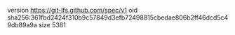 version https://git-lfs.github.com/spec/v1
oid sha256:361fbd2424f310b9c57849d3efb72498815cbedae806b2ff46dcd5c49db89a9a
size 5381
